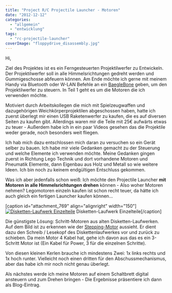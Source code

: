 ```yaml
---
title: "Project R/C Projectile Launcher - Motoren"
date: "2012-12-12"
categories: 
  - "allgemein"
  - "entwicklung"
tags: 
  - "rc-projectile-launcher"
coverImage: "floppydrive_disassembly.jpg"
---
```


Hi,

Ziel des Projektes ist es ein Ferngesteuerten Projektilwerfer zu Entwickeln. Der Projektilwerfer soll in alle Himmelsrichtungen gedreht werden und Gummigeschosse abfeuern können. Am Ende möchte ich gerne mit meinem Handy via Bluetooth oder W-LAN Befehle an ein [BaegleBone](http://beagleboard.org/bone) geben, um den Projektilwerfer zu steuern. In Teil 1 geht es um die Motoren die ich verwenden möchte.

<!--more-->Motiviert durch Arbeitskollegen die mich mit Spielzeugwaffen und dazugehörigen Weichkörperprojektilen abgeschossen haben, hatte ich zuerst überlegt mir einen USB Raketenwerfer zu kaufen, die es auf diversen Seiten zu kaufen gibt. Allerdings waren mir die Teile mit 25€ aufwärts etwas zu teuer - Außerdem habe ich in ein paar Videos gesehen das die Projektile weder gerade, noch besonders weit fliegen.

Ich hab mich dazu entschlossen mich daran zu versuchen so ein Gerät selber zu bauen. Ich habe mir viele Gedanken gemacht zu der Steuerung und welche Elemente ich verwenden möchte. Meine Gedanken gingen zuerst in Richtung Lego Technik und dort vorhandene Motoren und Pneumatik Elemente, dann Eigenbau aus Holz und Metall so wie weitere Ideen. Ich bin noch zu keinem endgültigen Entschluss gekommen.

Was ich aber jedenfalls schon weiß: Ich möchte den Projectile Launcher **mit Motoren in alle Himmelsrichtungen drehen** können - Also woher Motoren nehmen? Legomotoren einzeln kaufen ist schon recht teuer, da hätte ich auch gleich ein fertigen Launcher kaufen können...

\[caption id="attachment\_769" align="alignright" width="150"\][![Disketten-Laufwerk Einzelteile](/blog/images/floppydrive_disassembly-150x150.jpg)](http://grrbrr.de/wp-content/uploads/2012/12/floppydrive_disassembly.jpg) Disketten-Laufwerk Einzelteile\[/caption\]

Die günstigste Lösung: Schritt-Motoren aus alten Disketten-Laufwerken. Auf dem Bild ist zu erkennen wie der [Stepping-Motor](http://de.wikipedia.org/wiki/Schrittmotor "Schrittmotor Wikipedia") aussieht. Er dient dazu den Schreib / Lesekopf des Diskettenlaufwerkes vor und zurück zu schieben. Da mein Motor 4 Kabel hat, gehe ich davon aus das es ein 3-Schritt Motor ist (Ein Kabel für Power, 3 für die einzelnen Schritte).

Von diesen kleinen Kerlen brauche ich mindestens Zwei: 1x links rechts und 1x hoch runter. Vielleicht noch einen dritten für den Abschussmechanismus, aber das habe ich mir noch nicht genau überlegt.

Als nächstes werde ich meine Motoren auf einem Schaltbrett digital ansteuern und zum Drehen bringen - Die Ergebnisse präsentiere ich dann als Blog-Eintrag.
